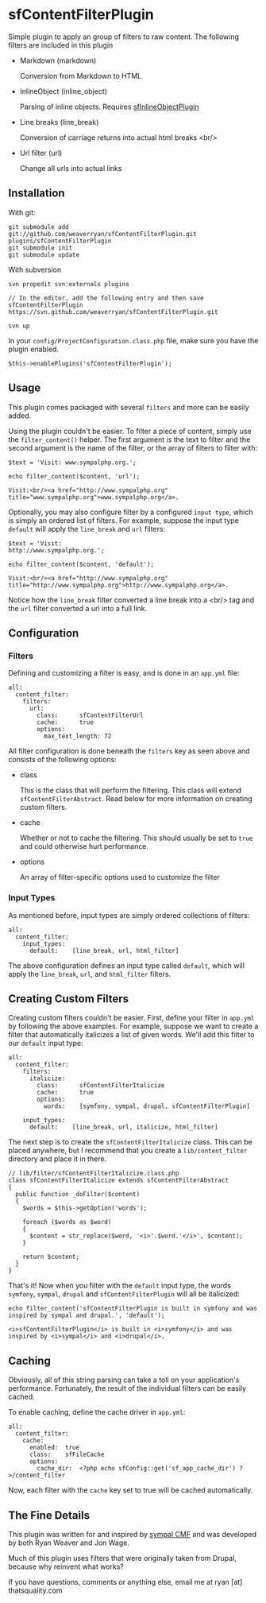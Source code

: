 sfContentFilterPlugin
=====================

Simple plugin to apply an group of filters to raw content. The following
filters are included in this plugin

 * Markdown (markdown)

   Conversion from Markdown to HTML

 * InlineObject (inline_object)

   Parsing of inline objects. Requires [sfInlineObjectPlugin](http://github.com/weaverryan/sfInlineObjectPlugin)

 * Line breaks (line_break)

   Conversion of carriage returns into actual html breaks &lt;br/&gt;

 * Url filter (url)

   Change all urls into actual links

Installation
------------

With git:

    git submodule add git://github.com/weaverryan/sfContentFilterPlugin.git plugins/sfContentFilterPlugin
    git submodule init
    git submodule update

With subversion

    svn propedit svn:externals plugins
    
    // In the editor, add the following entry and then save
    sfContentFilterPlugin https://svn.github.com/weaverryan/sfContentFilterPlugin.git
    
    svn up

In your `config/ProjectConfiguration.class.php` file, make sure you have
the plugin enabled.

    $this->enablePlugins('sfContentFilterPlugin');

Usage
-----

This plugin comes packaged with several `filters` and more can be easily
added.

Using the plugin couldn't be easier. To filter a piece of content, simply
use the `filter_content()` helper. The first argument is the text to
filter and the second argument is the name of the filter, or the array
of filters to filter with:

    $text = 'Visit: www.sympalphp.org.';

    echo filter_content($content, 'url');

    Visit:<br/><a href="http://www.sympalphp.org" title="www.sympalphp.org">www.sympalphp.org</a>.

Optionally, you may also configure filter by a configured `input type`, which
is simply an ordered list of filters. For example, suppose the input type
`default` will apply the `line_break` and `url` filters:

    $text = 'Visit:
    http://www.sympalphp.org.';

    echo filter_content($content, 'default');

    Visit:<br/><a href="http://www.sympalphp.org" title="http://www.sympalphp.org">http://www.sympalphp.org</a>.

Notice how the `line_break` filter converted a line break into a &lt;br/&gt;
tag and the `url` filter converted a url into a full link.

Configuration
-------------

### Filters

Defining and customizing a filter is easy, and is done in an `app.yml` file:

    all:
      content_filter:
        filters:
          url:
            class:      sfContentFilterUrl
            cache:      true
            options:
              max_text_length: 72

All filter configuration is done beneath the `filters` key as seen above
and consists of the following options:

 * class

   This is the class that will perform the filtering. This class will
   extend `sfContentFilterAbstract`. Read below for more information on creating
   custom filters.

 * cache

   Whether or not to cache the filtering. This should usually be set to
   `true` and could otherwise hurt performance.

 * options

   An array of filter-specific options used to customize the filter


### Input Types

As mentioned before, input types are simply ordered collections of filters:

    all:
      content_filter:
        input_types:
          default:    [line_break, url, html_filter]

The above configuration defines an input type called `default`, which will
apply the `line_break`, `url`, and `html_filter` filters.

Creating Custom Filters
-----------------------

Creating custom filters couldn't be easier. First, define your filter in
`app.yml` by following the above examples. For example, suppose we want
to create a filter that automatically italicizes a list of given words.
We'll add this filter to our `default` input type:

    all:
      content_filter:
        filters:
          italicize:
            class:      sfContentFilterItalicize
            cache:      true
            options:
              words:    [symfony, sympal, drupal, sfContentFilterPlugin]
        
        input_types:
          default:    [line_break, url, italicize, html_filter]

The next step is to create the `sfContentFilterItalicize` class. This can
be placed anywhere, but I recommend that you create a `lib/content_filter`
directory and place it in there.

    // lib/filter/sfContentFilterItalicize.class.php
    class sfContentFilterItalicize extends sfContentFilterAbstract
    {
      public function _doFilter($content)
      {
        $words = $this->getOption('words');
        
        foreach ($words as $word)
        {
          $content = str_replace($word, '<i>'.$word.'</i>', $content);
        }
        
        return $content;
      }
    }

That's it! Now when you filter with the `default` input type, the words
`symfony`, `sympal`, `drupal` and `sfContentFilterPlugin` will all be italicized:

    echo filter_content('sfContentFilterPlugin is built in symfony and was inspired by sympal and drupal.', 'default');

    <i>sfContentFilterPlugin</i> is built in <i>symfony</i> and was inspired by <i>sympal</i> and <i>drupal</i>.

Caching
-------

Obviously, all of this string parsing can take a toll on your application's
performance. Fortunately, the result of the individual filters can be easily
cached.

To enable caching, define the cache driver in `app.yml`:

    all:
      content_filter:
        cache:
          enabled:  true
          class:    sfFileCache
          options:
            cache_dir:  <?php echo sfConfig::get('sf_app_cache_dir') ?>/content_filter

Now, each filter with the `cache` key set to true will be cached automatically.

The Fine Details
----------------

This plugin was written for and inspired by
[sympal CMF](http://www.sympalphp.org) and was developed by both Ryan Weaver
and Jon Wage.

Much of this plugin uses filters that were originally taken from Drupal,
because why reinvent what works?

If you have questions, comments or anything else, email me at ryan [at] thatsquality.com

